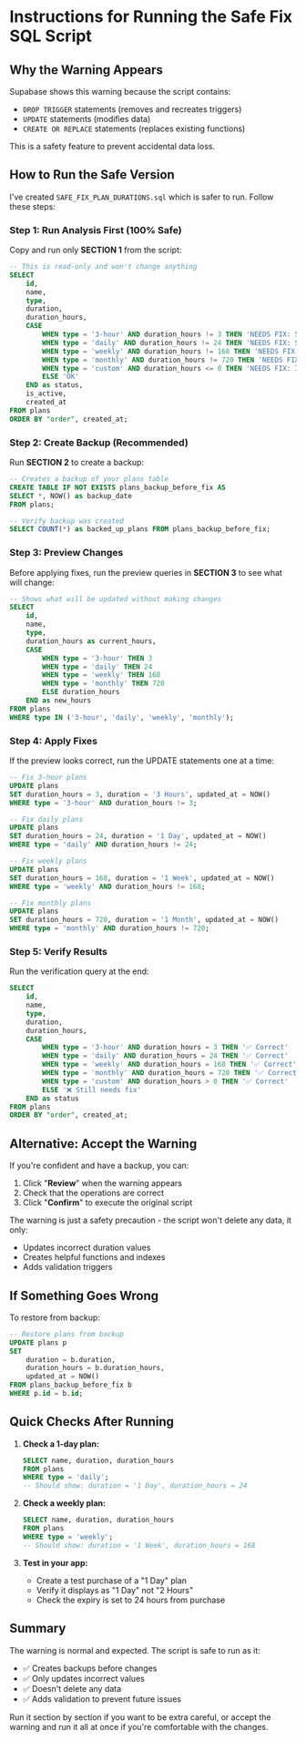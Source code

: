 # Instructions for Running the Safe Fix SQL Script

## Why the Warning Appears
Supabase shows this warning because the script contains:
- `DROP TRIGGER` statements (removes and recreates triggers)
- `UPDATE` statements (modifies data)
- `CREATE OR REPLACE` statements (replaces existing functions)

This is a safety feature to prevent accidental data loss.

## How to Run the Safe Version

I've created `SAFE_FIX_PLAN_DURATIONS.sql` which is safer to run. Follow these steps:

### Step 1: Run Analysis First (100% Safe)
Copy and run only **SECTION 1** from the script:
```sql
-- This is read-only and won't change anything
SELECT 
    id,
    name,
    type,
    duration,
    duration_hours,
    CASE 
        WHEN type = '3-hour' AND duration_hours != 3 THEN 'NEEDS FIX: Should be 3 hours'
        WHEN type = 'daily' AND duration_hours != 24 THEN 'NEEDS FIX: Should be 24 hours'
        WHEN type = 'weekly' AND duration_hours != 168 THEN 'NEEDS FIX: Should be 168 hours'
        WHEN type = 'monthly' AND duration_hours != 720 THEN 'NEEDS FIX: Should be 720 hours'
        WHEN type = 'custom' AND duration_hours <= 0 THEN 'NEEDS FIX: Invalid duration'
        ELSE 'OK'
    END as status,
    is_active,
    created_at
FROM plans
ORDER BY "order", created_at;
```

### Step 2: Create Backup (Recommended)
Run **SECTION 2** to create a backup:
```sql
-- Creates a backup of your plans table
CREATE TABLE IF NOT EXISTS plans_backup_before_fix AS 
SELECT *, NOW() as backup_date 
FROM plans;

-- Verify backup was created
SELECT COUNT(*) as backed_up_plans FROM plans_backup_before_fix;
```

### Step 3: Preview Changes
Before applying fixes, run the preview queries in **SECTION 3** to see what will change:
```sql
-- Shows what will be updated without making changes
SELECT 
    id,
    name,
    type,
    duration_hours as current_hours,
    CASE 
        WHEN type = '3-hour' THEN 3
        WHEN type = 'daily' THEN 24
        WHEN type = 'weekly' THEN 168
        WHEN type = 'monthly' THEN 720
        ELSE duration_hours
    END as new_hours
FROM plans
WHERE type IN ('3-hour', 'daily', 'weekly', 'monthly');
```

### Step 4: Apply Fixes
If the preview looks correct, run the UPDATE statements one at a time:

```sql
-- Fix 3-hour plans
UPDATE plans 
SET duration_hours = 3, duration = '3 Hours', updated_at = NOW()
WHERE type = '3-hour' AND duration_hours != 3;

-- Fix daily plans
UPDATE plans 
SET duration_hours = 24, duration = '1 Day', updated_at = NOW()
WHERE type = 'daily' AND duration_hours != 24;

-- Fix weekly plans
UPDATE plans 
SET duration_hours = 168, duration = '1 Week', updated_at = NOW()
WHERE type = 'weekly' AND duration_hours != 168;

-- Fix monthly plans
UPDATE plans 
SET duration_hours = 720, duration = '1 Month', updated_at = NOW()
WHERE type = 'monthly' AND duration_hours != 720;
```

### Step 5: Verify Results
Run the verification query at the end:
```sql
SELECT 
    id,
    name,
    type,
    duration,
    duration_hours,
    CASE 
        WHEN type = '3-hour' AND duration_hours = 3 THEN '✅ Correct'
        WHEN type = 'daily' AND duration_hours = 24 THEN '✅ Correct'
        WHEN type = 'weekly' AND duration_hours = 168 THEN '✅ Correct'
        WHEN type = 'monthly' AND duration_hours = 720 THEN '✅ Correct'
        WHEN type = 'custom' AND duration_hours > 0 THEN '✅ Correct'
        ELSE '❌ Still needs fix'
    END as status
FROM plans
ORDER BY "order", created_at;
```

## Alternative: Accept the Warning

If you're confident and have a backup, you can:
1. Click "**Review**" when the warning appears
2. Check that the operations are correct
3. Click "**Confirm**" to execute the original script

The warning is just a safety precaution - the script won't delete any data, it only:
- Updates incorrect duration values
- Creates helpful functions and indexes
- Adds validation triggers

## If Something Goes Wrong

To restore from backup:
```sql
-- Restore plans from backup
UPDATE plans p
SET 
    duration = b.duration,
    duration_hours = b.duration_hours,
    updated_at = NOW()
FROM plans_backup_before_fix b
WHERE p.id = b.id;
```

## Quick Checks After Running

1. **Check a 1-day plan:**
   ```sql
   SELECT name, duration, duration_hours 
   FROM plans 
   WHERE type = 'daily';
   -- Should show: duration = '1 Day', duration_hours = 24
   ```

2. **Check a weekly plan:**
   ```sql
   SELECT name, duration, duration_hours 
   FROM plans 
   WHERE type = 'weekly';
   -- Should show: duration = '1 Week', duration_hours = 168
   ```

3. **Test in your app:**
   - Create a test purchase of a "1 Day" plan
   - Verify it displays as "1 Day" not "2 Hours"
   - Check the expiry is set to 24 hours from purchase

## Summary

The warning is normal and expected. The script is safe to run as it:
- ✅ Creates backups before changes
- ✅ Only updates incorrect values
- ✅ Doesn't delete any data
- ✅ Adds validation to prevent future issues

Run it section by section if you want to be extra careful, or accept the warning and run it all at once if you're comfortable with the changes.
